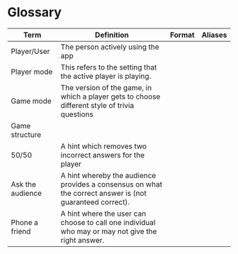 # Glossary
| Term             | Definition                                                                                               | Format | Aliases |
|------------------|----------------------------------------------------------------------------------------------------------|--------|---------|
| Player/User      | The person actively using the app                                                                        |        |         |
| Player mode      | This refers to the setting that the active player is playing.                                            |        |         |
| Game mode        | The version of the game, in which a player gets to choose different style of trivia questions            |        |         |
| Game structure   |                                                                                                          |        |         |
| 50/50            | A hint which removes two incorrect answers for the player                                                |        |         |
| Ask the audience | A hint whereby the audience provides a consensus on what the correct answer is (not guaranteed correct). |        |         |
| Phone a friend   | A hint where the user can choose to call one individual who may or may not give the right answer.        |        |         |